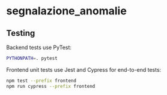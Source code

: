 # segnalazione_anomalie

## Testing

Backend tests use PyTest:

```bash
PYTHONPATH=. pytest
```

Frontend unit tests use Jest and Cypress for end-to-end tests:

```bash
npm test --prefix frontend
npm run cypress --prefix frontend
```
